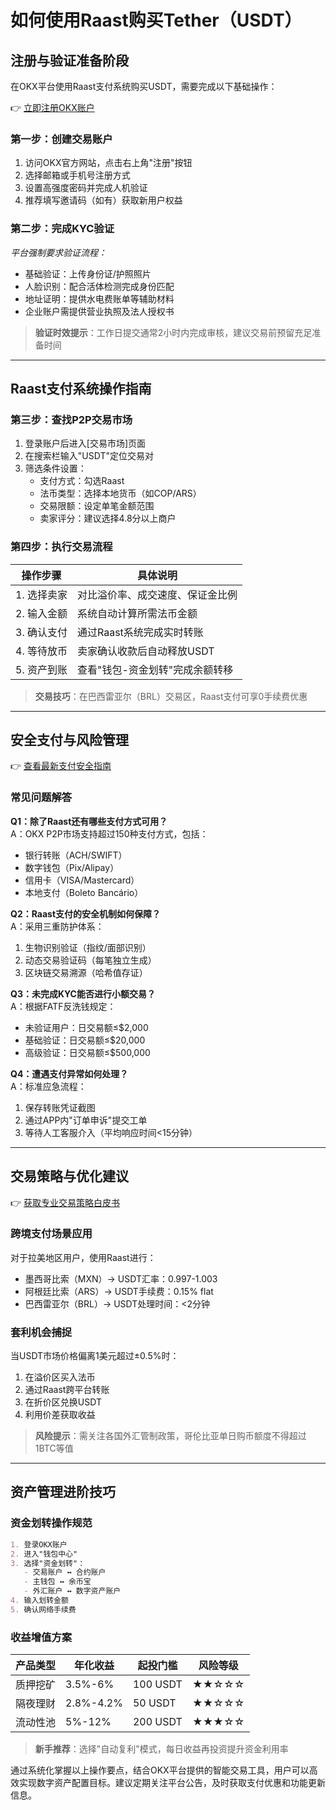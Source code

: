 # 如何使用Raast购买Tether（USDT）

## 注册与验证准备阶段

在OKX平台使用Raast支付系统购买USDT，需要完成以下基础操作：

👉 [立即注册OKX账户](https://bit.ly/okx_welcome)

### 第一步：创建交易账户
1. 访问OKX官方网站，点击右上角"注册"按钮
2. 选择邮箱或手机号注册方式
3. 设置高强度密码并完成人机验证
4. 推荐填写邀请码（如有）获取新用户权益

### 第二步：完成KYC验证
*平台强制要求验证流程：*
- 基础验证：上传身份证/护照照片
- 人脸识别：配合活体检测完成身份匹配
- 地址证明：提供水电费账单等辅助材料
- 企业账户需提供营业执照及法人授权书

> **验证时效提示**：工作日提交通常2小时内完成审核，建议交易前预留充足准备时间

---

## Raast支付系统操作指南

### 第三步：查找P2P交易市场
1. 登录账户后进入[交易市场]页面
2. 在搜索栏输入"USDT"定位交易对
3. 筛选条件设置：
   - 支付方式：勾选Raast
   - 法币类型：选择本地货币（如COP/ARS）
   - 交易限额：设定单笔金额范围
   - 卖家评分：建议选择4.8分以上商户

### 第四步：执行交易流程
| 操作步骤 | 具体说明 |
|---------|----------|
| 1. 选择卖家 | 对比溢价率、成交速度、保证金比例 |
| 2. 输入金额 | 系统自动计算所需法币金额 |
| 3. 确认支付 | 通过Raast系统完成实时转账 |
| 4. 等待放币 | 卖家确认收款后自动释放USDT |
| 5. 资产到账 | 查看"钱包-资金划转"完成余额转移 |

> **交易技巧**：在巴西雷亚尔（BRL）交易区，Raast支付可享0手续费优惠

---

## 安全支付与风险管理

👉 [查看最新支付安全指南](https://bit.ly/okx_welcome)

### 常见问题解答

**Q1：除了Raast还有哪些支付方式可用？**  
A：OKX P2P市场支持超过150种支付方式，包括：
- 银行转账（ACH/SWIFT）
- 数字钱包（Pix/Alipay）
- 信用卡（VISA/Mastercard）
- 本地支付（Boleto Bancário）

**Q2：Raast支付的安全机制如何保障？**  
A：采用三重防护体系：
1. 生物识别验证（指纹/面部识别）
2. 动态交易验证码（每笔独立生成）
3. 区块链交易溯源（哈希值存证）

**Q3：未完成KYC能否进行小额交易？**  
A：根据FATF反洗钱规定：
- 未验证用户：日交易额≤$2,000
- 基础验证：日交易额≤$20,000
- 高级验证：日交易额≤$500,000

**Q4：遭遇支付异常如何处理？**  
A：标准应急流程：
1. 保存转账凭证截图
2. 通过APP内"订单申诉"提交工单
3. 等待人工客服介入（平均响应时间<15分钟）

---

## 交易策略与优化建议

👉 [获取专业交易策略白皮书](https://bit.ly/okx_welcome)

### 跨境支付场景应用
对于拉美地区用户，使用Raast进行：
- 墨西哥比索（MXN）→ USDT汇率：0.997-1.003
- 阿根廷比索（ARS）→ USDT手续费：0.15% flat
- 巴西雷亚尔（BRL）→ USDT处理时间：<2分钟

### 套利机会捕捉
当USDT市场价格偏离1美元超过±0.5%时：
1. 在溢价区买入法币
2. 通过Raast跨平台转账
3. 在折价区兑换USDT
4. 利用价差获取收益

> **风险提示**：需关注各国外汇管制政策，哥伦比亚单日购币额度不得超过1BTC等值

---

## 资产管理进阶技巧

### 资金划转操作规范
```markdown
1. 登录OKX账户
2. 进入"钱包中心"
3. 选择"资金划转"：
   - 交易账户 ↔ 合约账户
   - 主钱包 ↔ 余币宝
   - 外汇账户 ↔ 数字资产账户
4. 输入划转金额
5. 确认网络手续费
```

### 收益增值方案
| 产品类型 | 年化收益 | 起投门槛 | 风险等级 |
|----------|----------|----------|----------|
| 质押挖矿 | 3.5%-6%  | 100 USDT | ★★☆☆☆    |
| 隔夜理财 | 2.8%-4.2%| 50 USDT  | ★★☆☆☆    |
| 流动性池 | 5%-12%   | 200 USDT | ★★★☆☆    |

> **新手推荐**：选择"自动复利"模式，每日收益再投资提升资金利用率

通过系统化掌握以上操作要点，结合OKX平台提供的智能交易工具，用户可以高效实现数字资产配置目标。建议定期关注平台公告，及时获取支付优惠和功能更新信息。